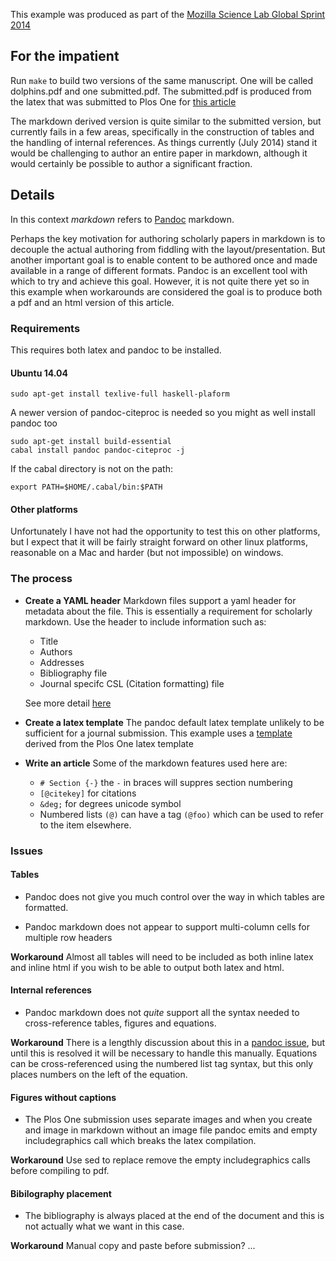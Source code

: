 This example was produced as part of the 
[Mozilla Science Lab Global Sprint 2014](http://mozillascience.org/)

## For the impatient

Run `make` to build two versions of the same manuscript. One will be called dolphins.pdf
and one submitted.pdf. The submitted.pdf is produced from the latex that was submitted to
Plos One for [this article](http://www.plosone.org/article/info%3Adoi%2F10.1371%2Fjournal.pone.0064438)

The markdown derived version is quite similar to the submitted version, but currently fails in
a few areas, specifically in the construction of tables and the handling of internal
references. As things currently (July 2014) stand it would be challenging to author an entire
paper in markdown, although it would certainly be possible to author a significant fraction.

## Details

In this context _markdown_ refers to [Pandoc](http://johnmacfarlane.net/pandoc/README.html)
markdown.

Perhaps the key motivation for authoring scholarly papers in markdown is to
decouple the actual authoring from fiddling with the layout/presentation. But 
another important goal is to enable content to be authored once and made available
in a range of different formats. Pandoc is an excellent tool with which to try
and achieve this goal. However, it is not quite there yet so in this example 
when workarounds are considered the goal is to produce both a pdf and an html
version of this article.

### Requirements

This requires both latex and pandoc to be installed.

#### Ubuntu 14.04

    sudo apt-get install texlive-full haskell-plaform

A newer version of pandoc-citeproc is needed so you might as well install pandoc too
    
    sudo apt-get install build-essential
    cabal install pandoc pandoc-citeproc -j
    
If the cabal directory is not on the path:

    export PATH=$HOME/.cabal/bin:$PATH

#### Other platforms

Unfortunately I have not had the opportunity to test this on other platforms, but I
expect that it will be fairly straight forward on other linux platforms, reasonable on
a Mac and harder (but not impossible) on windows.

### The process

- __Create a YAML header__ Markdown files support a yaml header for metadata
  about the file. This is essentially a requirement for scholarly markdown.
  Use the header to include information such as:

    - Title
    - Authors
    - Addresses
    - Bibliography file
    - Journal specifc CSL (Citation formatting) file

    See more detail [here](https://github.com/scholmd/scholmd/wiki/Article-metadata)

- __Create a latex template__ The pandoc default latex template unlikely to be
  sufficient for a journal submission. This example uses a [template](resources/plos-one.latex)
  derived from the Plos One latex template 

- __Write an article__ Some of the markdown features used here are:

    - `# Section {-}` the `-` in braces will suppres section numbering
    - `[@citekey]` for citations
    - `&deg;` for degrees unicode symbol
    - Numbered lists `(@)` can have a tag `(@foo)` which can be used to refer
      to the item elsewhere.

### Issues

#### Tables

- Pandoc does not give you much control over the way in which tables are formatted.

- Pandoc markdown does not appear to support multi-column cells for multiple row headers

__Workaround__ Almost all tables will need to be included as both inline latex and
inline html if you wish to be able to output both latex and html.

#### Internal references

- Pandoc markdown does not _quite_ support all the syntax needed to cross-reference
  tables, figures and equations.

__Workaround__ There is a lengthly discussion about this in a 
[pandoc issue](https://github.com/jgm/pandoc/issues/813),
but until this is resolved it will be necessary to handle this manually.
Equations can be cross-referenced using the numbered list tag syntax, but
this only places numbers on the left of the equation.

#### Figures without captions

- The Plos One submission uses separate images and when you create and image 
  in markdown without an image file pandoc emits and empty includegraphics call
  which breaks the latex compilation.

__Workaround__ Use sed to replace remove the empty includegraphics calls before 
compiling to pdf.

#### Bibilography placement

- The bibliography is always placed at the end of the document and this is not actually
  what we want in this case.

__Workaround__ Manual copy and paste before submission? ...


